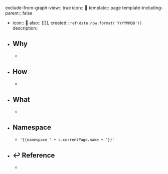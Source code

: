 exclude-from-graph-view:: true
icon:: 📄
template:: page
template-including-parent:: false

  - icon:: 📄
    also:: [[]], 
    created:: ``ref(date.now.format('YYYYMMDD'))``
    description::
  - ## Why
    -
  - ## How
    -
  - ## What
    -
  - ## Namespace
    - ``'{{namespace ' + c.currentPage.name + '}}'``
  - ## ↩ Reference
    -